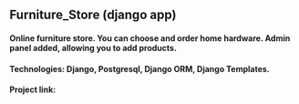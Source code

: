 ## Furniture_Store (django app)

#### Online furniture store. You can choose and order home hardware. Admin panel added, allowing you to add products.

#### Technologies: Django, Postgresql, Django ORM, Django Templates.

#### Project link: 
